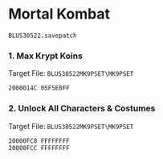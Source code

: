 #  Mortal Kombat 

`BLUS30522.savepatch`

### 1. Max Krypt Koins

Target File: `BLUS30522MK9PSET\MK9PSET`

```
2000014C 05F5E0FF
```

### 2. Unlock All Characters & Costumes

Target File: `BLUS30522MK9PSET\MK9PSET`

```
20000FC8 FFFFFFFF
20000FCC FFFFFFFF
```

